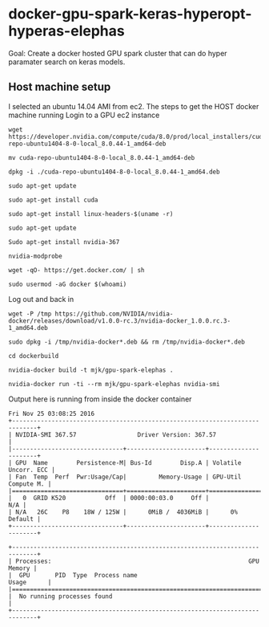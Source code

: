 # docker-gpu-spark-keras-hyperopt-hyperas-elephas

Goal: Create a docker hosted GPU spark cluster that can do hyper paramater search on keras models. 

## Host machine setup

I selected an ubuntu 14.04 AMI from ec2. The steps to get the HOST docker machine running
Login to a GPU ec2 instance

```
wget https://developer.nvidia.com/compute/cuda/8.0/prod/local_installers/cuda-repo-ubuntu1404-8-0-local_8.0.44-1_amd64-deb
```

```
mv cuda-repo-ubuntu1404-8-0-local_8.0.44-1_amd64-deb
```

```
dpkg -i ./cuda-repo-ubuntu1404-8-0-local_8.0.44-1_amd64.deb
```

```
sudo apt-get update
```

```
sudo apt-get install cuda
```

```
sudo apt-get install linux-headers-$(uname -r)
```

```
sudo apt-get update
```

```
Sudo apt-get install nvidia-367
```

```
nvidia-modprobe
```

```
wget -qO- https://get.docker.com/ | sh
```

```
sudo usermod -aG docker $(whoami)
```

Log out and back in

```
wget -P /tmp https://github.com/NVIDIA/nvidia-docker/releases/download/v1.0.0-rc.3/nvidia-docker_1.0.0.rc.3-1_amd64.deb
```
```
sudo dpkg -i /tmp/nvidia-docker*.deb && rm /tmp/nvidia-docker*.deb
```
```
cd dockerbuild
```
```
nvidia-docker build -t mjk/gpu-spark-elephas .
```
```
nvidia-docker run -ti --rm mjk/gpu-spark-elephas nvidia-smi
```

Output here is running from inside the docker container

```
Fri Nov 25 03:08:25 2016       
+-----------------------------------------------------------------------------+
| NVIDIA-SMI 367.57                 Driver Version: 367.57                    |
|-------------------------------+----------------------+----------------------+
| GPU  Name        Persistence-M| Bus-Id        Disp.A | Volatile Uncorr. ECC |
| Fan  Temp  Perf  Pwr:Usage/Cap|         Memory-Usage | GPU-Util  Compute M. |
|===============================+======================+======================|
|   0  GRID K520           Off  | 0000:00:03.0     Off |                  N/A |
| N/A   26C    P8    18W / 125W |      0MiB /  4036MiB |      0%      Default |
+-------------------------------+----------------------+----------------------+

+-----------------------------------------------------------------------------+
| Processes:                                                       GPU Memory |
|  GPU       PID  Type  Process name                               Usage      |
|=============================================================================|
|  No running processes found                                                 |
+-----------------------------------------------------------------------------+
```
